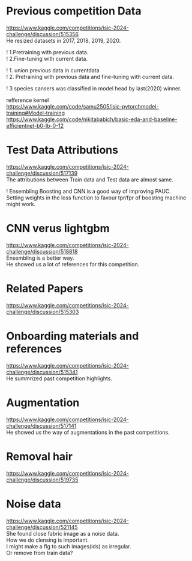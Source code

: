 
# Previous competition Data
https://www.kaggle.com/competitions/isic-2024-challenge/discussion/515356 \
He resized datasets in 2017, 2018, 2019, 2020.

! 1.Pretraining with previous data.\
! 2.Fine-tuning with current data.

! 1. union previous data in currentdata\
! 2. Pretraining with previous data and fine-tuning with current data.

! 3 species cansers was classified in model head by last(2020) winner.

refference kernel\
https://www.kaggle.com/code/samu2505/isic-pytorchmodel-training#Model-training \
https://www.kaggle.com/code/nikitababich/basic-eda-and-baseline-efficientnet-b0-lb-0-12

# Test Data Attributions
https://www.kaggle.com/competitions/isic-2024-challenge/discussion/517139 \
The attributions between Train data and Test data are almost same.

! Ensembling Boosting and CNN is a good way of improving PAUC.\
Setting weights in the loss function to favour tpr/fpr of boosting machine might work.

# CNN verus lightgbm
https://www.kaggle.com/competitions/isic-2024-challenge/discussion/518818 \
Ensembling is a better way. \
He showed us a lot of references for this competition.

# Related Papers
https://www.kaggle.com/competitions/isic-2024-challenge/discussion/515303

# Onboarding materials and references
https://www.kaggle.com/competitions/isic-2024-challenge/discussion/515341 \
He summrized past competition highlights.

# Augmentation 
https://www.kaggle.com/competitions/isic-2024-challenge/discussion/517141 \
He showed us the way of augmentations in the past competitions.

# Removal hair
https://www.kaggle.com/competitions/isic-2024-challenge/discussion/519735

# Noise data
https://www.kaggle.com/competitions/isic-2024-challenge/discussion/521145 \
She found close fabric image as a noise data. \
How we do clensing is important. \
I might make a flg to such images(ids) as irregular. \
Or remove from train data? 


